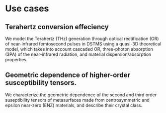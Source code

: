 # Use cases
## Terahertz conversion effeciency
We model the Terahertz (THz) generation through optical rectification (OR) 
of near-infrared femtosecond pulses in DSTMS using a quasi-3D theoretical model,
which takes into account cascaded OR, three-photon absorption (3PA) of the
near-infrared radiation, and material dispersion/absorption properties.

## Geometric dependence of higher-order susceptibility tensors.
We characterize the geometric dependence of the second and third order
suseptibility tensors of metasurfaces made from centrosymmetric and epsilon
near-zero (ENZ) materials, and describe their crystal class.
